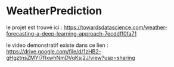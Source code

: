 # WeatherPrediction

le projet est trouvé ici : https://towardsdatascience.com/weather-forecasting-a-deep-learning-approach-7ecddff0fa71

le video demonstratif existe dans ce lien : https://drive.google.com/file/d/1zHB2-gHgztnsZMYI7fIxwhNmDVqKsj2J/view?usp=sharing
